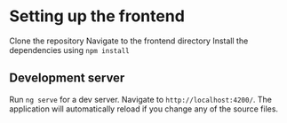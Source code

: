 # Setting up the frontend

Clone the repository
Navigate to the frontend directory
Install the dependencies using `npm install`

## Development server

Run `ng serve` for a dev server. Navigate to `http://localhost:4200/`. The application will automatically reload if you change any of the source files.
